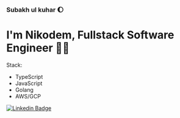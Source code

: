 ### Subakh ul kuhar 🌔

# I'm Nikodem, Fullstack Software Engineer 👋🤓

Stack: 
- TypeScript
- JavaScript
- Golang
- AWS/GCP

[![Linkedin Badge](https://img.shields.io/badge/-Nikodem%20Wrona-0072b1?style=flat&logo=Linkedin&logoColor=white)](https://www.linkedin.com/in/nikodem-wrona/ "Connect on LinkedIn")
